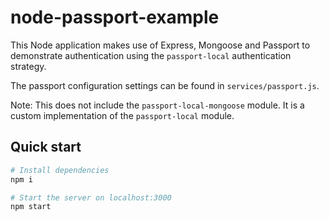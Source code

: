 # node-passport-example

This Node application makes use of Express, Mongoose and Passport to demonstrate authentication using the `passport-local` authentication strategy.

The passport configuration settings can be found in `services/passport.js`.

Note: This does not include the `passport-local-mongoose` module. It is a custom implementation of the `passport-local` module.

## Quick start

```bash
# Install dependencies
npm i

# Start the server on localhost:3000
npm start
```
